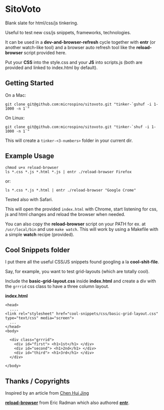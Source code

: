 SitoVoto
========

Blank slate for html/css/js tinkering.

Useful to test new css/js snippets, frameworks, technologies. 

It can be used in a **__dev-and-browser-refresh__** cycle together with **entr** (or another watch-like tool) and a browser auto refresh tool like the **reload-browser** script provided here.

Put your **CSS** into the style.css and your **JS** into scripts.js (both are provided and linked to index.html by default).

Getting Started
-------------
On a Mac:

    git clone git@github.com:microspino/sitovoto.git "tinker-`gshuf -i 1-1000 -n 1`"

On Linux:

    git clone git@github.com:microspino/sitovoto.git "tinker-`shuf -i 1-1000 -n 1`"

This will create a `tinker-<3-numbers>` folder in your current dir.


Example Usage
-------------

    chmod u+x reload-browser
    ls *.css *.js *.html *.js | entr ./reload-browser Firefox


or:


    ls *.css *.js *.html | entr ./reload-browser "Google Crome"


Tested also with Safari.

This will open the provided `index.html` with Chrome, start listening for css, js and html changes and reload the browser when needed.

You can also copy the **reload-browser** script on your PATH for ex. at `/usr/local/bin` and use `make watch`. This will work by using a Makefile with a simple **watch** recipe (provided).

Cool Snippets folder
--------------------

I put there all the useful CSS/JS snippets found googling a la **cool-shit-file**.

Say, for example, you want to test grid-layouts (which are totally cool).

Include the **basic-grid-layout.css** inside **index.html** and create a div with the `grrrid` css class to have a three column layout.

**index.html**


    <head>
      ....
    <link rel="stylesheet" href="cool-snippets/css/basic-grid-layout.css" type="text/css" media="screen">
      ...
    </head>
    <body>
    
      <div class="grrrid">
        <div id="first"> <h1>1st</h1> </div>
        <div id="second"> <h1>2nd</h1> </div>
        <div id="third"> <h1>3rd</h1> </div>
      </div>
    
    </body>

Thanks / Copyrights
-------------------

Inspired by an article from [Chen Hui Jing](https://www.chenhuijing.com/blog/css-grid-flexbox-combo/#🎹)

[**reload-browser**](http://entrproject.org/scripts/reload-browser) from Eric Radman which also authored [**entr**](http://entrproject.org/).